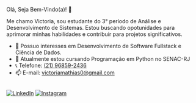 Olá, Seja Bem-Vindo(a)! 👋

Me chamo Victoria, sou estudante do 3° período de Análise e Desenvolvimento de Sistemas. Estou buscando opotunidades para aprimorar minhas habilidades e contribuir para projetos significativos.

- 👀 Possuo interesses em Desenvolvimento de Software Fullstack e Ciência de Dados.
- 🌱 Atualmente estou cursando Programação em Python no SENAC-RJ
- &#128222; Telefone: <a href="tel:+55021968592436">(21) 96859-2436</a>
- 📫 E-mail: <a href="mailto:victoriamathias0@gmail.com">victoriamathias0@gmail.com</a>
</br>
<a href="https://www.linkedin.com/in/victoria-mathias0" target="_blank"><img src="https://img.shields.io/badge/LinkedIn-%230077B5.svg?&style=flat-square&logo=linkedin&logoColor=white" alt="LinkedIn"></a>
<a href="https://www.instagram.com/vixtoriasj/" target="_blank"><img src="https://img.shields.io/badge/Instagram-%23E4405F.svg?&style=flat-square&logo=instagram&logoColor=white" alt="Instagram"></a>


<!---
VictoriaMathias/VictoriaMathias is a ✨ special ✨ repository because its `README.md` (this file) appears on your GitHub profile.
You can click the Preview link to take a look at your changes.
--->

